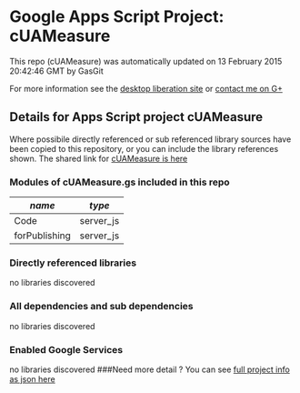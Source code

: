 # Google Apps Script Project: cUAMeasure
This repo (cUAMeasure) was automatically updated on 13 February 2015 20:42:46 GMT by GasGit

For more information see the [desktop liberation site](http://ramblings.mcpher.com/Home/excelquirks/drivesdk/gettinggithubready "desktop liberation") or [contact me on G+](https://plus.google.com/+BruceMcpherson "Bruce McPherson - GDE")
## Details for Apps Script project cUAMeasure
Where possibile directly referenced or sub referenced library sources have been copied to this repository, or you can include the library references shown. 
The shared link for [cUAMeasure is here](https://script.google.com/d/17gzIYCpQ_8jN8rR1mQ8POa5VS5C4TYTiDuEIlpEMQmRGe2S51MvKf2LO/edit?usp=sharing "open in the GAS IDE")

### Modules of cUAMeasure.gs included in this repo
*name*|*type*
--- | --- 
Code| server_js
forPublishing| server_js
### Directly referenced libraries
no libraries discovered
### All dependencies and sub dependencies
no libraries discovered
### Enabled Google Services
no libraries discovered
###Need more detail ?
You can see [full project info as json here](info.json)

